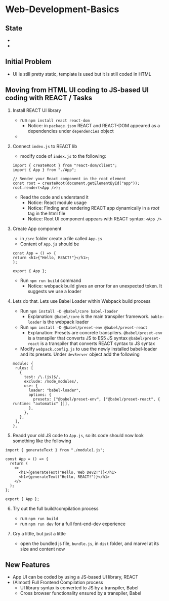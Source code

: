 # Web-Development-Basics

## State

-
-

## Initial Problem

- UI is still pretty static, template is used but it is still coded in HTML

## Moving from HTML UI coding to JS-based UI coding with REACT / Tasks

1. Install REACT UI library
   - run `npm install react react-dom`
     - Notice: in `package.json` REACT and REACT-DOM appeared as a dependencies under `dependencies` object
   -
2. Connect `index.js` to REACT lib

   - modify code of `index.js` to the following:

   ```
   import { createRoot } from "react-dom/client";
   import { App } from "./App";

   // Render your React component in the root element
   const root = createRoot(document.getElementById("app"));
   root.render(<App />);
   ```

   - Read the code and understand it
     - Notice: React module usage
     - Notice: Finding and rendering REACT app dynamically in a _root_ tag in the html file
     - Notice: Root UI component appears with REACT syntax: `<App />`

3. Create App component

   - in `/src` folder create a file called `App.js`
   - Content of `App.js` should be

   ```
   const App = () => {
   return <h1>{"Hello, REACT!"}</h1>;
   };

   export { App };
   ```

   - Run `npm run build` command
     - Notice: webpack build gives an error for an unexpected token. It suggests we use a loader

4. Lets do that. Lets use Babel Loader within Webpack build process
   - Run `npm install -D @babel/core babel-loader`
     - Explanation: `@babel/core` is the main transpiler framework. `bable-loader` is the webpack loader
   - Run `npm install -D @babel/preset-env @babel/preset-react`
     - Explanation: Presets are concrete transpilers.
       `@babel/preset-env` is a transpiler that converts JS to ES5 JS syntax
       `@babel/preset-react` is a transpiler that converts REACT syntax to JS syntax
   - Modify `webpack.config.js` to use the newly installed babel-loader and its presets. Under `devServer` object add the following
   ```
   module: {
    rules: [
      {
        test: /\.(js)$/,
        exclude: /node_modules/,
        use: {
          loader: "babel-loader",
          options: {
            presets: ["@babel/preset-env", ["@babel/preset-react", { runtime: "automatic" }]],
          },
        },
      },
    ],
   },
   ```
5. Readd your old JS code to `App.js`, so its code should now look something like the following

```
import { generateText } from "./module1.js";

const App = () => {
  return (
    <>
      <h1>{generateText("Hello, Web Dev2!")}</h1>
      <h1>{generateText("Hello, REACT!")}</h1>
    </>
  );
};

export { App };

```

6. Try out the full build/compilation process

   - run `npm run build`
   - run `npm run dev` for a full font-end-dev experience

7. Cry a little, but just a little
   - open the bundled js file, `bundle.js`, in `dist` folder, and marvel at its size and content now

## New Features

- App UI can be coded by using a JS-based UI library, REACT
- (Almost) Full Frontend Compilation process
  - UI library syntax is converted to JS by a transpiler, Babel
  - Cross browser functionality ensured by a transpiler, Babel
